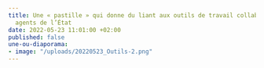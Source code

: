 ```yaml
---
title: Une « pastille » qui donne du liant aux outils de travail collaboratif des
  agents de l’État
date: 2022-05-23 11:01:00 +02:00
published: false
une-ou-diaporama:
- image: "/uploads/20220523_Outils-2.png"
---
```


